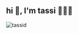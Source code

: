 <h2 align="left">hi 👋, I'm tassi 👩🏻‍💻</h2>

<p align="left"> <img src="https://komarev.com/ghpvc/?username=tassid&label=Profile%20views&color=0e75b6&style=flat" alt="tassid" /> </p>
